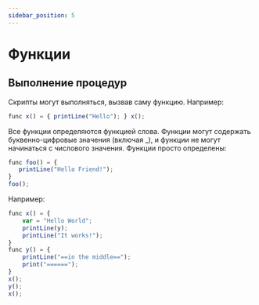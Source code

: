 ```yaml
---
sidebar_position: 5
---
```


# Функции

## Выполнение процедур

Скрипты могут выполняться, вызвав саму функцию. Например:
```jsx
func x() = { printLine("Hello"); } x();
```

Все функции определяются функцией слова. Функции могут содержать буквенно-цифровые значения (включая _), и функции не могут начинаться с числового значения. Функции просто определены:

```jsx
func foo() = {
   printLine("Hello Friend!");
}
foo();
```

Например:

```jsx
func x() = {
    var = "Hello World";
    printLine(y);
    printLine("It works!");
}
func y() = {
    printLine("==in the middle==");
    print("======");
}
x();
y();
x();

```